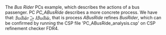 The <i>Bus Rider</i> PCs example, which describes the actions of a bus passenger. PC <i>PC_ABusRide</i> describes a more concrete process. We have that: <img src="R.jpg" alt="R" width="110" height="15" style="vertical-align:middle">, that is process <i>ABusRide</i> refines <i>BusRider</i>, which can be confirmed by running the CSP file 'PC_ABusRide_analysis.csp' on CSP refinement checker FDR4.
